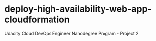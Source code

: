 # deploy-high-availability-web-app-cloudformation
Udacity Cloud DevOps Engineer Nanodegree Program - Project 2
